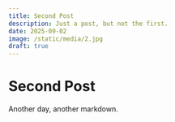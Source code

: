 ```yaml
---
title: Second Post
description: Just a post, but not the first.
date: 2025-09-02
image: /static/media/2.jpg
draft: true
---
```


# Second Post

Another day, another markdown.
